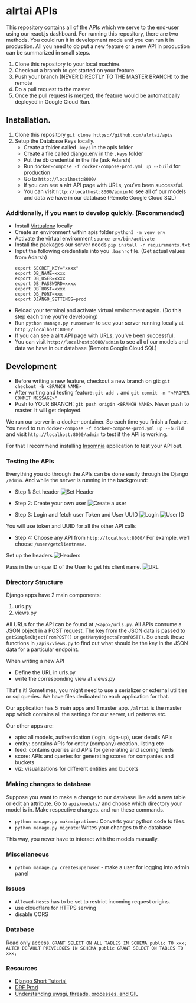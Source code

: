 # alrtai APIs

This repository contains all of the APIs which we serve to the end-user using our react.js dashboard. For running this repository, there are two methods. You could run it in development mode and you can run it in production. All you need to do put a new feature or a new API in production can be summarized in small steps.

1. Clone this repository to your local machine.
2. Checkout a branch to get started on your feature.
3. Push your branch (NEVER DIRECTLY TO THE MASTER BRANCH) to the remote
4. Do a pull request to the master
5. Once the pull request is merged, the feature would be automatically deployed in Google Cloud Run.


## Installation.


1. Clone this repository `git clone https://github.com/alrtai/apis`
2. Setup the Database Keys locally. 
    - Create a folder called `.keys` in the apis folder
    - Create a file called django.env in the `.keys` folder
    - Put the db credential in the file (ask Adarsh)
    - Run `docker-compose -f docker-compose-prod.yml up --build` for production
    - Go to `http://localhost:8000/`
    - If you can see a alrt API page with URLs, you've been successful.
    - You can visit `http://localhost:8000/admin` to see all of our models and data we have in our database (Remote Google Cloud SQL)


### Additionally, if you want to develop quickly. (Recommended)
* Install [Virtualenv](https://packaging.python.org/guides/installing-using-pip-and-virtual-environments/) locally
* Create an environment within apis folder `python3 -m venv env`
* Activate the virtual environment `source env/bin/activate`
* Install the packages our server needs `pip install -r requirements.txt`
* Input the following credentials into you `.bashrc` file. (Get actual values from Adarsh)
    ```
    export SECRET_KEY="xxxx"
    export DB_NAME=xxxx
    export DB_USER=xxxx
    export DB_PASSWORD=xxxx
    export DB_HOST=xxxx
    export DB_PORT=xxx
    export DJANGO_SETTINGS=prod
    ```
* Reload your terminal and activate virtual environment again. (Do this step each time you're developing)
* Run `python manage.py runserver` to see your server running locally at `http://localhost:8000/`
* If you can see a alrt API page with URLs, you've been successful.
* You can visit `http://localhost:8000/admin` to see all of our models and data we have in our database (Remote Google Cloud SQL)


## Development


* Before writing a new feature, checkout a new branch on git: `git checkout -b <BRANCH NAME>`
* After writing and testing feature: `git add .` and `git commit -m "<PROPER COMMIT MESSAGE>"`
* Push to YOUR BRANCH: `git push origin <BRANCH NAME>`. Never push to master. It will get deployed.

We run our server in a docker-container. So each time you finish a feature. You need to run `docker-compose -f docker-compose-prod.yml up --build` and visit `http://localhost:8000/admin` to test if the API is working.

For that I recommend installing [Insomnia](https://insomnia.rest/) application to test your API out. 


### Testing the APIs

Everything you do through the APIs can be done easily through the Django `/admin`. And while the server is running in the background:

* Step 1: Set header
![Set Header](https://i.imgur.com/GtTWd4p.png)

* Step 2: Create your own user
![Create a user](https://i.imgur.com/fthWaTh.png)


* Step 3: Login and fetch user Token and User UUID
![Login](https://i.imgur.com/l36VdKP.png)
![User ID](https://i.imgur.com/vY6RFcG.png)

You will use token and UUID for all the other API calls

* Step 4: Choose any API from `http://localhost:8000/`
For example, we'll choose `/user/getclientname`. 

Set up the headers
![Headers](https://i.imgur.com/HmwueMH.png)


Pass in the unique ID of the User to get his client name.
![URL](https://i.imgur.com/irIewKd.png)


### Directory Structure

Django apps have 2 main components:
1. urls.py
2. views.py

All URLs for the API can be found at `/<app>/urls.py`.
All APIs consume a JSON object in a POST request.
The key from the JSON data is passed to `getSingleObjectFromPOST()` or `getManyObjectsFromPOST()`. So check these functions in `/apis/views.py` to find out what should be the key in the JSON data for a particular endpoint.

When writing a new API
* Define the URL in urls.py
* write the corresponding view at views.py

That's it! Sometimes, you might need to use a serializer or external utilities or sql queries. We have files dedicated to each application for that.

Our application has 5 main apps and 1 master app. `/alrtai` is the master app which contains all the settings for our server, url patterns etc.

Our other apps are:

* apis: all models, authentication (login, sign-up), user details APIs
* entity: contains APIs for entity (company) creation, listing etc
* feed: contains queries and APIs for generating and scoring feeds
* score: APIs and queries for generating scores for companies and buckets
* viz: visualizations for different entities and buckets


### Making changes to database
Suppose you want to make a change to our database like add a new table or edit an attribute. Go to `apis/models/` and choose which directory your model is in. Make respective changes. and run these commands.

* `python manage.py makemigrations`: Converts your python code to files.
* `python manage.py migrate`: Writes your changes to the database

This way, you never have to interact with the models manually.

### Miscellaneous
* `python manage.py createsuperuser` - make a user for logging into admin panel


### Issues
* `Allowed-Hosts` has to be set to restrict incoming request origins.
* use cloudflare for HTTPS serving
* disable CORS

### Database

Read only access.
`GRANT SELECT ON ALL TABLES IN SCHEMA public TO xxx;`
`ALTER DEFAULT PRIVILEGES IN SCHEMA public GRANT SELECT ON TABLES TO xxx;`


### Resources
* [Django Short Tutorial](https://tutorial.djangogirls.org/en/)
* [DRF Prod](https://dragonprogrammer.com/django-drf-api-production-docker/)
* [Understanding uwsgi, threads, processes, and GIL](https://www.reddit.com/r/Python/comments/4s40ge/understanding_uwsgi_threads_processes_and_gil/)